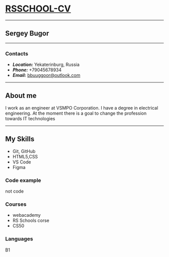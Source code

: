 # [RSSCHOOL-CV](https://rs.school/)

---

## **Sergey Bugor**

---

### Contacts

- **_Location:_** Yekaterinburg, Russia
- **_Phone:_** +79045678934
- **_Email:_** bbuuggoor@outlook.com

---

## About me

I work as an engineer at VSMPO Corporation.
I have a degree in electrical engineering.
At the moment there is a goal to change the profession towards IT technologies

---

## My Skills

- Git, GitHub
- HTML5,CSS
- VS Code
- Figma

### Code example

not code

### Courses

- webacademy
- RS Schools corse
- CS50

### Languages

B1
